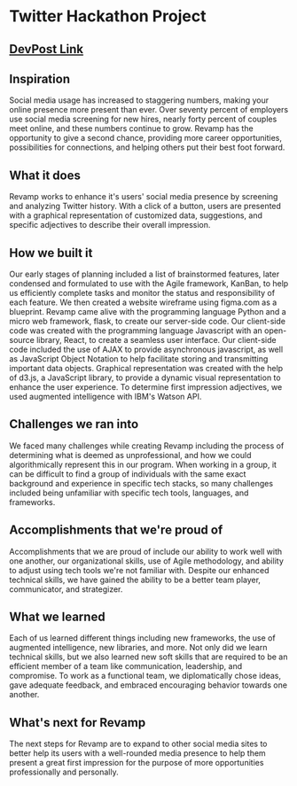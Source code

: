 # Twitter Hackathon Project
## [DevPost Link](https://devpost.com/software/revamp-gozvbt/joins/TIpiCayVUwThQSfL_w-jYA)
## Inspiration

Social media usage has increased to staggering numbers, making your online presence more present than ever. Over seventy percent of employers use social media screening for new hires, nearly forty percent of couples meet online, and these numbers continue to grow. Revamp has the opportunity to give a second chance, providing more career opportunities, possibilities for connections, and helping others put their best foot forward.

## What it does

Revamp works to enhance it's users' social media presence by screening and analyzing Twitter history. With a click of a button, users are presented with a graphical representation of customized data, suggestions, and specific adjectives to describe their overall impression.

## How we built it

Our early stages of planning included a list of brainstormed features, later condensed and formulated to use with the Agile framework, KanBan, to help us efficiently complete tasks and monitor the status and responsibility of each feature.
 We then created a website wireframe using figma.com as a blueprint. 
Revamp came alive with the programming language Python and a micro web framework, flask, to create our server-side code. Our client-side code was created with the programming language Javascript with an open-source library, React, to create a seamless user interface. Our client-side code included the use of AJAX to provide asynchronous javascript, as well as JavaScript Object Notation to help facilitate storing and transmitting important data objects. Graphical representation was created with the help of d3.js, a JavaScript library, to provide a dynamic visual representation to enhance the user experience. To determine first impression adjectives, we used augmented intelligence with IBM's Watson API.

## Challenges we ran into

We faced many challenges while creating Revamp including the process of determining what is deemed as unprofessional, and how we could algorithmically represent this in our program. When working in a group, it can be difficult to find a group of individuals with the same exact background and experience in specific tech stacks, so many challenges included being unfamiliar with specific tech tools, languages, and frameworks.   

## Accomplishments that we're proud of

Accomplishments that we are proud of include our ability to work well with one another, our organizational skills, use of Agile methodology, and ability to adjust using tech tools we're not familiar with. Despite our enhanced technical skills, we have gained the ability to be a better team player, communicator, and strategizer.

## What we learned

Each of us learned different things including new frameworks, the use of augmented intelligence, new libraries, and more. Not only did we learn technical skills, but we also learned new soft skills that are required to be an efficient member of a team like communication, leadership, and compromise. To work as a functional team, we diplomatically chose ideas, gave adequate feedback, and embraced encouraging behavior towards one another.

## What's next for Revamp

The next steps for Revamp are to expand to other social media sites to better help its users with a well-rounded media presence to help them present a great first impression for the purpose of more opportunities professionally and personally. 
